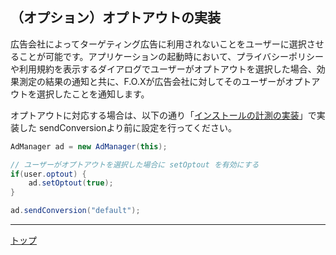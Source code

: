 ## （オプション）オプトアウトの実装

広告会社によってターゲティング広告に利用されないことをユーザーに選択させることが可能です。アプリケーションの起動時において、プライバシーポリシーや利用規約を表示するダイアログでユーザーがオプトアウトを選択した場合、効果測定の結果の通知と共に、F.O.Xが広告会社に対してそのユーザーがオプトアウトを選択したことを通知します。
オプトアウトに対応する場合は、以下の通り「[インストールの計測の実装](/lang/ja//doc/send_conversion/README.md)」で実装した sendConversionより前に設定を行ってください。

```java
AdManager ad = new AdManager(this);
// ユーザーがオプトアウトを選択した場合に setOptout を有効にするif(user.optout) {	ad.setOptout(true);}
ad.sendConversion("default");
```

---
[トップ](/lang/ja/README.md)
